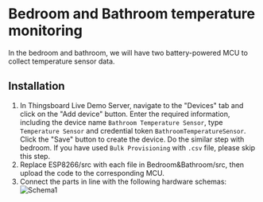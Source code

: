 # Bedroom and Bathroom temperature monitoring
In the bedroom and bathroom, we will have two battery-powered MCU to collect temperature sensor data.

## Installation
1. In Thingsboard Live Demo Server, navigate to the "Devices" tab and click on the "Add device" button. Enter the required information, including the device name `Bathroom Temperature Sensor`, type `Temperature Sensor` and credential token `BathroomTemperatureSensor`. Click the "Save" button to create the device. Do the similar step with bedroom. If you have used `Bulk Provisioning` with `.csv` file, please skip this step.
2. Replace ESP8266/src with each file in Bedroom&Bathroom/src, then upload the code to the corresponding MCU.
3. Connect the parts in line with the following hardware schemas:
![Schema1](https://github.com/hungdaqq/Smarthome-IoT/edit/main/Features/Bedroom&Bathroom/battery.png)  
